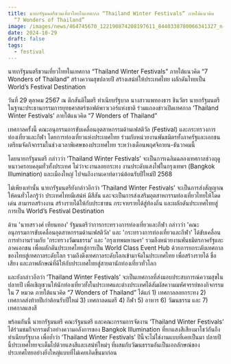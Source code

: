 ```yaml
---
title: นายกรัฐมนตรีชวนเที่ยวไทยในเทศกาล “Thailand Winter Festivals” ภายใต้แนวคิด
  “7 Wonders of Thailand”
image: /images/news/464745670_122190874208197611_8440338780066341327_n-2.jpg
date: 2024-10-29
draft: false
tags:
  - festival
---
```

นายกรัฐมนตรีชวนเที่ยวไทยในเทศกาล “Thailand Winter Festivals” ภายใต้แนวคิด “7 Wonders of Thailand” สร้างความสุขปลายปี สร้างเสน่ห์ให้ประเทศไทย ผลักดันไทยเป็น World’s Festival Destination



วันที่ 29 ตุลาคม 2567 ณ ตึกสันติไมตรี ทำเนียบรัฐบาล นางสาวแพทองธาร ชินวัตร นายกรัฐมนตรี ในฐานะประธานกรรมการยุทธศาสตร์ซอฟต์พาวเวอร์แห่งชาติ ร่วมแถลงข่าวเปิดเทศกาล ‘Thailand Winter Festivals’ ภายใต้แนวคิด “7 Wonders of Thailand” 



เทศกาลครั้งนี้ คณะอนุกรรมการขับเคลื่อนอุตสาหกรรมด้านเฟสติวัล (Festival) และกระทรวงการท่องเที่ยวและกีฬา โดยการท่องเที่ยวแห่งประเทศไทย ร่วมกับหน่วยงานพันธมิตรทั้งภาครัฐและเอกชน เตรียมจัดกิจกรรมในช่วงเวลาพิเศษของประเทศไทย ระหว่างเดือนพฤศจิกายน-ธันวาคมนี้



โดยนายกรัฐมนตรี กล่าวว่า ‘Thailand Winter Festivals’ จะเป็นการเฉลิมฉลองเทศกาลช่วงฤดูหนาวครอบคลุมทั่วทั้งประเทศ ไม่ว่าจะงานลอยกระทง งานประดับแสงไฟในกรุงเทพฯ (Bangkok Illumination) และเมืองใหญ่ ไปจนถึงงานเคาท์ดาวน์ต้อนรับปีใหม่ปี 2568  



ไม่เพียงเท่านั้น นายกรัฐมนตรียังกล่าวอีกว่า ‘Thailand Winter Festivals’ จะเป็นการส่งสัญญาณให้คนทั่วโลกรู้ว่า ประเทศไทยมีเสน่ห์ มีสีสัน และจะเป็นการส่งเสริมอุตสาหกรรมท่องเที่ยวไทยให้โดดเด่น สามารถสร้างงาน สร้างรายได้ให้กับประชาชน กระจายรายได้สู่ท้องถิ่น และผลักดันประเทศไทยสู่การเป็น World’s Festival Destination 



ด้าน 'นายสรวงศ์ เทียนทอง' รัฐมนตรีว่าการกระทรวงการท่องเที่ยวและกีฬา กล่าวว่า 'คณะอนุกรรมการขับเคลื่อนอุตสาหกรรมด้านเฟสติวัล' และ 'กระทรวงการท่องเที่ยวและกีฬา' ได้ขับเคลื่อนการทำงานร่วมกับ 'กระทรวงวัฒนธรรม' และ 'กรุงเทพมหานคร' รวมถึงหน่วยงานพันธมิตรภาครัฐและภาคเอกชน เพื่อผลักดันประเทศไทยสู่การเป็น World Class Event Hub ด้วยการยกระดับเทศกาลของไทยสู่เทศกาลระดับโลก รวมถึงดึงเทศกาลระดับโลกเข้ามาจัดในประเทศไทย เพื่อสร้างรายได้ ชื่อเสียง และภาพลักษณ์ที่ดีให้กับประเทศไทยสู่สายตานักท่องเที่ยวทั่วโลก 



และยังกล่าวอีกว่า ‘Thailand Winter Festivals’ จะเป็นเทศกาลที่ส่งมอบประสบการณ์ความสุขในปลายปี เพื่อเชิญชวนให้นักท่องเที่ยวทั้งในประเทศและต่างประเทศได้สัมผัสความมหัศจรรย์ของกิจกรรมใน 7 หมวด ภายใต้แนวคิด “7 Wonders of Thailand” ได้แก่ 1) เทศกาลลอยกระทง 2) เทศกาลส่งท้ายปีเก่าต้อนรับปีใหม่ 3) เทศกาลดนตรี 4) กีฬา 5) อาหาร 6) วัฒนธรรม และ 7) เทศกาลแสงสี  



พร้อมกันนี้ นายกรัฐมนตรี คณะรัฐมนตรี และคณะกรรมการจัดงาน ‘Thailand Winter Festivals’ ได้ร่วมชมกิจกรรมตัวอย่างความอลังการของ Bangkok Illumination ที่ยกแสงสีเสียงมาโชว์กันถึงทำเนียบรัฐบาล เพื่อย้ำว่า ‘Thailand Winter Festivals’ ปีนี้จะไม่ใช่งานแบบที่เคยเป็นมา ปลายปีนี้ประเทศไทยจะเต็มไปด้วยแสงสีและเสน่ห์ใหม่ๆ ที่ผสมกับวัฒนธรรมอันเป็นเอกลักษณ์ของประเทศไทยอย่างยิ่งใหญ่แบบที่ไม่เคยเกิดขึ้นมาก่อน
